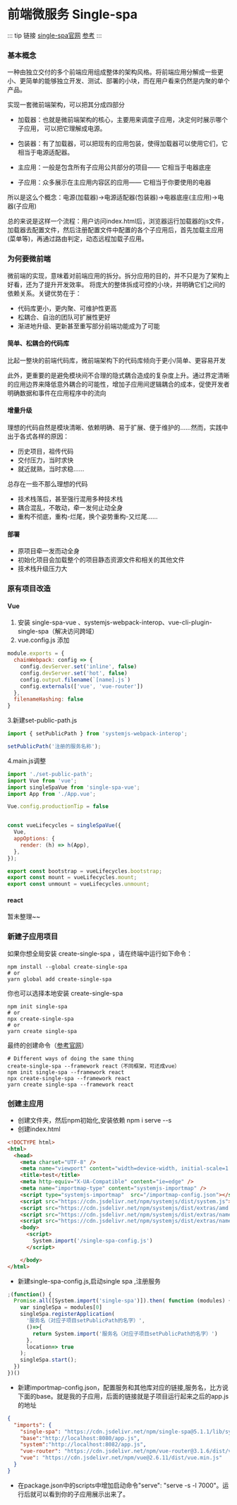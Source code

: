 # 前端微服务 Single-spa
::: tip 链接
[single-spa官网](https://zh-hans.single-spa.js.org/docs/getting-started-overview)
[参考](https://www.cnblogs.com/scdisplay/p/11648701.html)
:::


### 基本概念

一种由独立交付的多个前端应用组成整体的架构风格。将前端应用分解成一些更小、更简单的能够独立开发、测试、部署的小块，而在用户看来仍然是内聚的单个产品。

实现一套微前端架构，可以把其分成四部分

- 加载器：也就是微前端架构的核心，主要用来调度子应用，决定何时展示哪个子应用， 可以把它理解成电源。

- 包装器：有了加载器，可以把现有的应用包装，使得加载器可以使用它们，它相当于电源适配器。

- 主应用：一般是包含所有子应用公共部分的项目—— 它相当于电器底座

- 子应用：众多展示在主应用内容区的应用—— 它相当于你要使用的电器

所以是这么个概念：电源(加载器)→电源适配器(包装器)→️电器底座(主应用)→️电器(子应用)️

总的来说是这样一个流程：用户访问index.html后，浏览器运行加载器的js文件，加载器去配置文件，然后注册配置文件中配置的各个子应用后，首先加载主应用(菜单等)，再通过路由判定，动态远程加载子应用。

### 为何要微前端
 微前端的实现，意味着对前端应用的拆分。拆分应用的目的，并不只是为了架构上好看，还为了提升开发效率。
 将庞大的整体拆成可控的小块，并明确它们之间的依赖关系。关键优势在于：
- 代码库更小，更内聚、可维护性更高
- 松耦合、自治的团队可扩展性更好
- 渐进地升级、更新甚至重写部分前端功能成为了可能

#### 简单、松耦合的代码库
比起一整块的前端代码库，微前端架构下的代码库倾向于更小/简单、更容易开发

此外，更重要的是避免模块间不合理的隐式耦合造成的复杂度上升。通过界定清晰的应用边界来降低意外耦合的可能性，增加子应用间逻辑耦合的成本，促使开发者明确数据和事件在应用程序中的流向

#### 增量升级
理想的代码自然是模块清晰、依赖明确、易于扩展、便于维护的……然而，实践中出于各式各样的原因：
- 历史项目，祖传代码
- 交付压力，当时求快
- 就近就熟，当时求稳……

总存在一些不那么理想的代码
- 技术栈落后，甚至强行混用多种技术栈
- 耦合混乱，不敢动，牵一发何止动全身
- 重构不彻底，重构-烂尾，换个姿势重构-又烂尾……

#### 部署

- 原项目牵一发而动全身
- 初始化项目会加载整个的项目静态资源文件和相关的其他文件
- 技术栈升级压力大

### 原有项目改造

#### Vue
1. 安装 single-spa-vue 、systemjs-webpack-interop、vue-cli-plugin-single-spa（解决访问跨域）
2. vue.config.js 添加
```js
module.exports = {
  chainWebpack: config => {
    config.devServer.set('inline', false)
    config.devServer.set('hot', false)
    config.output.filename(`[name].js`)
    config.externals(['vue', 'vue-router'])
  },
  filenameHashing: false
}
```
3.新建set-public-path.js
```js
import { setPublicPath } from 'systemjs-webpack-interop';

setPublicPath('注册的服务名称');
```
4.main.js调整
```js
import './set-public-path';
import Vue from 'vue';
import singleSpaVue from 'single-spa-vue';
import App from './App.vue';

Vue.config.productionTip = false


const vueLifecycles = singleSpaVue({
  Vue,
  appOptions: {
    render: (h) => h(App),
  },
});

export const bootstrap = vueLifecycles.bootstrap;
export const mount = vueLifecycles.mount;
export const unmount = vueLifecycles.unmount;
```
#### react
暂未整理~~
### 新建子应用项目

如果你想全局安装 create-single-spa ，请在终端中运行如下命令：
```yarm
npm install --global create-single-spa
# or
yarn global add create-single-spa
```
你也可以选择本地安装 create-single-spa
```yarm
npm init single-spa
# or
npx create-single-spa
# or 
yarn create single-spa
```
最终的创建命令（[参考官网](https://zh-hans.single-spa.js.org/docs/create-single-spa)）
```
# Different ways of doing the same thing
create-single-spa --framework react（不同框架，可还成vue）
npm init single-spa --framework react
npx create-single-spa --framework react
yarn create single-spa --framework react
```

### 创建主应用
- 创建文件夹，然后npm初始化,安装依赖 npm i serve --s
- 创建index.html
```html
<!DOCTYPE html>
<html>
  <head>
    <meta charset="UTF-8" />
    <meta name="viewport" content="width=device-width, initial-scale=1.0" />
    <title>test</title>
    <meta http-equiv="X-UA-Compatible" content="ie=edge" />
    <meta name="importmap-type" content="systemjs-importmap" />
    <script type="systemjs-importmap"  src="/importmap-config.json"></script>
    <script src="https://cdn.jsdelivr.net/npm/systemjs/dist/system.js"></script>
    <script src="https://cdn.jsdelivr.net/npm/systemjs/dist/extras/amd.js"></script>
    <script src="https://cdn.jsdelivr.net/npm/systemjs/dist/extras/named-exports.js"></script>
    <script src="https://cdn.jsdelivr.net/npm/systemjs/dist/extras/named-register.js"></script> 
    <body>
      <script>
        System.import('/single-spa-config.js')
      </script>

    </body>
</html>
```
- 新建single-spa-config.js,启动single spa ,注册服务
```js
;(function() {
  Promise.all([System.import('single-spa')]).then( function (modules) {
    var singleSpa = modules[0]
    singleSpa.registerApplication(
      '服务名（对应子项目setPublicPath的名字）',
      ()=>{
        return System.import('服务名（对应子项目setPublicPath的名字）')
      },
      location=> true
    );
    singleSpa.start();
  })
})()
```
- 新建importmap-config.json，配置服务和其他库对应的链接,服务名，比方说下面的base。就是我的子应用，后面的链接就是子项目运行起来之后的app.js的地址
```json
{
  "imports": {
    "single-spa": "https://cdn.jsdelivr.net/npm/single-spa@5.1.1/lib/system/single-spa.min.js",
    "base":"http://localhost:8080/app.js",
    "system":"http://localhost:8082/app.js",
    "vue-router": "https://cdn.jsdelivr.net/npm/vue-router@3.1.6/dist/vue-router.min.js",
    "vue": "https://cdn.jsdelivr.net/npm/vue@2.6.11/dist/vue.min.js"
  }
}
```
- 在package.json中的scripts中增加启动命令"serve": "serve -s -l 7000"。运行后就可以看到你的子应用展示出来了。